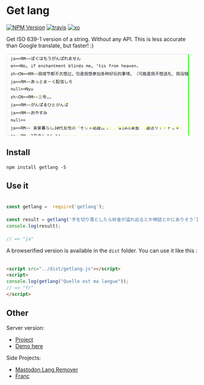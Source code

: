 

# Get lang

[![NPM Version][npm-version]][npm-url]
[![travis][travis-badge]][travis-url]
[![xo][xo-badge]][xo-url]

Get ISO 639-1 version of a string. Without any API. This is less accurate than Google translate, but faster! :)

![demo](static/demo.gif)

##  Install

```
npm install getlang -S
```

## Use it

```js

const getlang =  require('getlang');

const result = getlang('手を切り落としたら砂金が溢れ出るとか神話とかにありそう');
console.log(result);

// => "ja"
```

A browserified version is available in the `dist` folder. You can use it like this :

```html

<script src="../dist/getlang.js"></script>
<script>
console.log(getlang("Quelle est ma langue"));
// => "fr"
</script>

```


## Other

Server version:
- [Project](https://github.com/arthurlacoste/detect-lang-server)
- [Demo here](https://obscure-fjord-89228.herokuapp.com/lang/obrigado)

Side Projects:
- [Mastodon Lang Remover](https://github.com/arthurlacoste/mastodon-lang-remover)
- [Franc](https://github.com/wooorm/franc)

[npm-version]:https://img.shields.io/npm/v/getlang.svg
[npm-url]: https://npmjs.org/package/getlang
[travis-badge]: http://img.shields.io/travis/arthurlacoste/getlang.svg
[travis-url]: https://travis-ci.org/arthurlacoste/getlang
[xo-badge]: https://img.shields.io/badge/code_style-XO-5ed9c7.svg
[xo-url]: https://github.com/sindresorhus/xo
